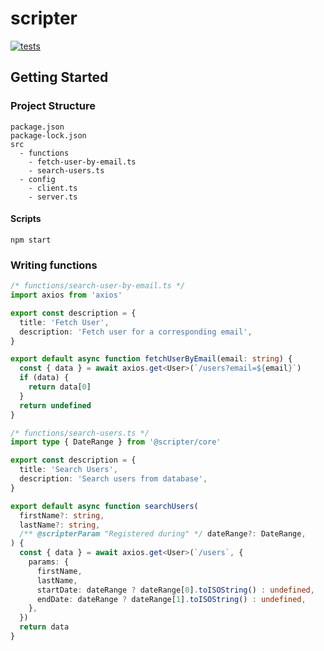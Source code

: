# scripter

[![tests](https://github.com/abinashpanda/scripter/actions/workflows/tests.yml/badge.svg)](https://github.com/abinashpanda/scripter/actions/workflows/tests.yml)

## Getting Started

### Project Structure

```
package.json
package-lock.json
src
  - functions
    - fetch-user-by-email.ts
    - search-users.ts
  - config
    - client.ts
    - server.ts
```

#### Scripts

```
npm start
```

### Writing functions

```ts
/* functions/search-user-by-email.ts */
import axios from 'axios'

export const description = {
  title: 'Fetch User',
  description: 'Fetch user for a corresponding email',
}

export default async function fetchUserByEmail(email: string) {
  const { data } = await axios.get<User>(`/users?email=${email}`)
  if (data) {
    return data[0]
  }
  return undefined
}
```

```ts
/* functions/search-users.ts */
import type { DateRange } from '@scripter/core'

export const description = {
  title: 'Search Users',
  description: 'Search users from database',
}

export default async function searchUsers(
  firstName?: string,
  lastName?: string,
  /** @scripterParam "Registered during" */ dateRange?: DateRange,
) {
  const { data } = await axios.get<User>(`/users`, {
    params: {
      firstName,
      lastName,
      startDate: dateRange ? dateRange[0].toISOString() : undefined,
      endDate: dateRange ? dateRange[1].toISOString() : undefined,
    },
  })
  return data
}
```
